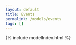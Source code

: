 ```yaml
---
layout: default
title: Events
permalink: /models/events
tags: []
---
```


{% include modelIndex.html %}